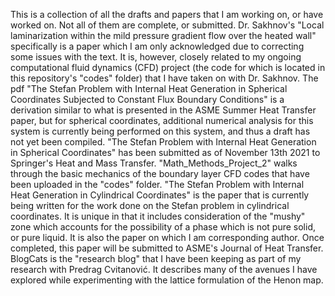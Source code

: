 This is a collection of all the drafts and papers that I am working on, or have worked on. Not all of them are complete, or submitted. Dr. Sakhnov's "Local laminarization within 
the mild pressure gradient flow over the heated wall" specifically is a paper which I am only acknowledged due to correcting some issues with the text. It is, however, closely 
related to my ongoing computational fluid dynamics (CFD) project (the code for which is located in this repository's "codes" folder) that I have taken on with Dr. Sakhnov. The pdf "The Stefan Problem with Internal Heat Generation in Spherical Coordinates Subjected to Constant Flux Boundary Conditions" is a derivation similar to what is presented in the ASME Summer Heat Transfer paper, but for spherical coordinates, additional numerical analysis for this system is currently being performed on this system, and thus a draft has not yet been compiled.
"The Stefan Problem with Internal Heat Generation in Spherical Coordinates" has been submitted as of November 13th 2021 to Springer's Heat and Mass Transfer. "Math_Methods_Project_2" walks through the basic mechanics of the boundary layer CFD codes that have been uploaded in the "codes" folder.
"The Stefan Problem with Internal Heat Generation in Cylindrical Coordinates" is the paper that is currently being written for the work done on the Stefan problem in cylindrical coordinates. It is unique in that it includes consideration of the "mushy" zone which accounts for the possibility of a phase which is not pure solid, or pure liquid. It is also the paper on which I am corresponding author. Once completed, this paper will be submitted to ASME's Journal of Heat Transfer. BlogCats is the "research blog" that I have been
keeping as part of my research with Predrag Cvitanović. It describes many of the avenues I have explored while experimenting with the lattice formulation of the Henon map. 
